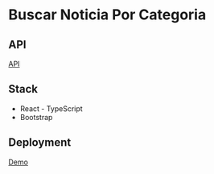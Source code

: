 # Buscar Noticia Por Categoria

## API
[API](https://newsapi.org/)

## Stack
- React - TypeScript
- Bootstrap

## Deployment 
[Demo](https://jutaga.github.io/ReactsNewsApi/)
